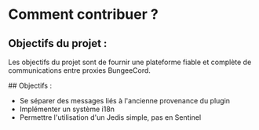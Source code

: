 Comment contribuer ?
====================

## Objectifs du projet :

Les objectifs du projet sont de fournir une plateforme fiable et complète de communications entre proxies BungeeCord.

## Objectifs :

 - Se séparer des messages liés à l'ancienne provenance du plugin 
 - Implémenter un système i18n
 - Permettre l'utilisation d'un Jedis simple, pas en Sentinel
